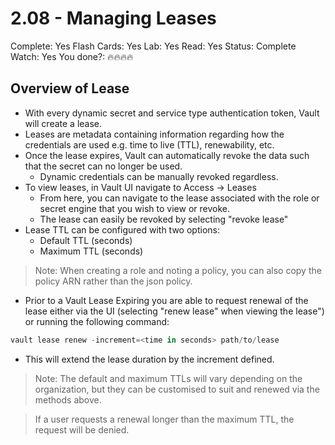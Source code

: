 # 2.08 - Managing Leases

Complete: Yes
Flash Cards: Yes
Lab: Yes
Read: Yes
Status: Complete
Watch: Yes
You done?: 🔥🔥🔥🔥

## Overview of Lease

- With every dynamic secret and service type authentication token, Vault will create a lease.
- Leases are metadata containing information regarding how the credentials are used e.g. time to live (TTL), renewability, etc.
- Once the lease expires, Vault can automatically revoke the data such that the secret can no longer be used.
  - Dynamic credentials can be manually revoked regardless.
- To view leases, in Vault UI navigate to Access → Leases
  - From here, you can navigate to the lease associated with the role or secret engine that you wish to view or revoke.
  - The lease can easily be revoked by selecting "revoke lease"
- Lease TTL can be configured with two options:
  - Default TTL (seconds)
  - Maximum TTL (seconds)

> Note: When creating a role and noting a policy, you can also copy the policy ARN rather than the json policy.
>
- Prior to a Vault Lease Expiring you are able to request renewal of the lease either via the UI (selecting "renew lease" when viewing the lease") or running the following command:

```powershell
vault lease renew -increment=<time in seconds> path/to/lease
```

- This will extend the lease duration by the increment defined.

> Note: The default and maximum TTLs will vary depending on the organization, but they can be customised to suit and renewed via the methods above.
>

> If a user requests a renewal longer than the maximum TTL, the request will be denied.
>